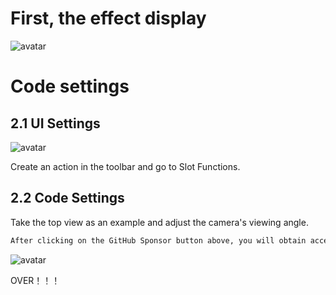 #  First, the effect display 

![avatar]( a2636bb8a2f444ddbed4eb26ca728841.gif) 

#  Code settings 

##  2.1 UI Settings 

![avatar]( da754043998b4351b06bb1c303ae7401.png) 

 Create an action in the toolbar and go to Slot Functions.  

##  2.2 Code Settings 

Take the top view as an example and adjust the camera's viewing angle. 

 ```python  
After clicking on the GitHub Sponsor button above, you will obtain access permissions to my private code repository ( https://github.com/slowlon/my_code_bar ) to view this blog code. By searching the code number of this blog, you can find the code you need, code number is: 2024020309573749844
 ```  
![avatar]( 739840a43cfe476a8745ce36877b8c5e.png) 

OVER！！！ 

